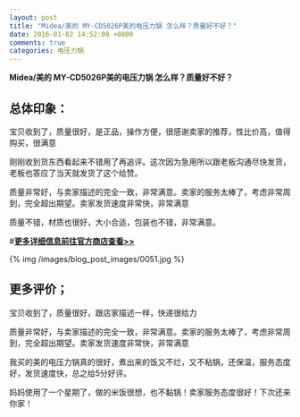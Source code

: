 ```yaml
---
layout: post
title: "Midea/美的 MY-CD5026P美的电压力锅 怎么样？质量好不好？"
date: 2016-01-02 14:52:09 +0800
comments: true
categories: 电压力锅
---
```


**Midea/美的 MY-CD5026P美的电压力锅 怎么样？质量好不好？**

## 总体印象：

宝贝收到了，质量很好，是正品，操作方便，很感谢卖家的推荐，性比价高，值得购买，很满意

刚刚收到货东西看起来不错用了再追评。这次因为急用所以跟老板沟通尽快发货，老板也答应了当天就发货了这个给赞。

质量非常好，与卖家描述的完全一致，非常满意。卖家的服务太棒了，考虑非常周到，完全超出期望。卖家发货速度非常快，非常满意

质量不错，材质也很好，大小合适，包装也不错，非常满意。

#[**更多详细信息前往官方商店查看>>**](http://redirect.simba.taobao.com/rd?w=unionnojs&f=http%3A%2F%2Fai.taobao.com%2Fauction%2Fedetail.htm%3Fe%3DDUav1nvJ%252FqDuDAZjWhpTWJyS%252BwK6vjeQZsVVX%252FU2O2hBWJVBnwmj7tnO073KpEUuesayvrQ7hvkEwiwEAUVRm%252BkhmNFX%252F3dHWvA9v2QHrugIdF8vpPzQmyxkRCTGouB6EXX6xukalL7WqwfLp5Ml9A%253D%253D%26ptype%3D100010%26from%3Dbasic&k=5ccfdb950740ca16&c=un&b=alimm_0&p=mm_109581374_12296429_46532450)

<!--More-->

{% img /images/blog_post_images/0051.jpg %}

## 更多评价；

宝贝收到了，质量很好，跟店家描述一样，快递很给力

质量非常好，与卖家描述的完全一致，非常满意。卖家的服务太棒了，考虑非常周到，完全超出期望。卖家发货速度非常快，非常满意

我买的美的电压力锅真的很好，煮出来的饭又不烂，又不粘锅，还保温，服务态度好，发货速度快，总之给5分好评。

妈妈使用了一个星期了，做的米饭很想，也不黏锅！卖家服务态度很好！下次还来你家！